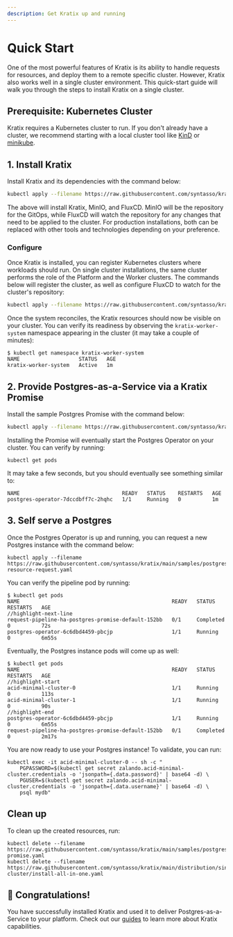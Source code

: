 ```yaml
---
description: Get Kratix up and running
---
```


# Quick Start

One of the most powerful features of Kratix is its ability to handle requests for
resources, and deploy them to a remote specific cluster. However, Kratix also works well
in a single cluster environment. This quick-start guide will walk you through the steps to
install Kratix on a single cluster.

## Prerequisite: Kubernetes Cluster

Kratix requires a Kubernetes cluster to run. If you don't already have a cluster, we
recommend starting with a local cluster tool like
[KinD](https://kind.sigs.k8s.io/docs/user/quick-start/) or
[minikube](https://minikube.sigs.k8s.io/docs/start/).

## 1. Install Kratix

Install Kratix and its dependencies with the command below:

```bash
kubectl apply --filename https://raw.githubusercontent.com/syntasso/kratix/main/distribution/single-cluster/install-all-in-one.yaml
```

The above will install Kratix, MinIO, and FluxCD. MinIO will be the repository for the
GitOps, while FluxCD will watch the repository for any changes that need to be applied to
the cluster. For production installations, both can be replaced with other tools and
technologies depending on your preference.

### Configure

Once Kratix is installed, you can register Kubernetes clusters where workloads should run.
On single cluster installations, the same cluster performs the role of the Platform and
the Worker clusters. The commands below will register the cluster, as well as configure
FluxCD to watch for the cluster's repository:

```bash
kubectl apply --filename https://raw.githubusercontent.com/syntasso/kratix/main/distribution/single-cluster/config-all-in-one.yaml
```

Once the system reconciles, the Kratix resources should now be visible on your
cluster. You can verify its readiness by observing the `kratix-worker-system` namespace
appearing in the cluster (it may take a couple of minutes):

```console
$ kubectl get namespace kratix-worker-system
NAME                   STATUS   AGE
kratix-worker-system   Active   1m
```

## 2. Provide Postgres-as-a-Service via a Kratix Promise

Install the sample Postgres Promise with the command below:

```bash
kubectl apply --filename https://raw.githubusercontent.com/syntasso/kratix/main/samples/postgres/postgres-promise.yaml
```

Installing the Promise will eventually start the Postgres Operator on your cluster. You
can verify by running:

```console
kubectl get pods
```

It may take a few seconds, but you should eventually see something similar to:
```console
NAME                                 READY   STATUS    RESTARTS   AGE
postgres-operator-7dccdbff7c-2hqhc   1/1     Running   0          1m
```

## 3. Self serve a Postgres

Once the Postgres Operator is up and running, you can request a new Postgres instance with
the command below:

```console
kubectl apply --filename https://raw.githubusercontent.com/syntasso/kratix/main/samples/postgres/postgres-resource-request.yaml
```

You can verify the pipeline pod by running:

```console
$ kubectl get pods
NAME                                                 READY   STATUS      RESTARTS   AGE
//highlight-next-line
request-pipeline-ha-postgres-promise-default-152bb   0/1     Completed   0          72s
postgres-operator-6c6dbd4459-pbcjp                   1/1     Running     0          6m55s
```

Eventually, the Postgres instance pods will come up as well:

```console
$ kubectl get pods
NAME                                                 READY   STATUS      RESTARTS   AGE
//highlight-start
acid-minimal-cluster-0                               1/1     Running     0          113s
acid-minimal-cluster-1                               1/1     Running     0          90s
//highlight-end
postgres-operator-6c6dbd4459-pbcjp                   1/1     Running     0          6m55s
request-pipeline-ha-postgres-promise-default-152bb   0/1     Completed   0          2m17s
```


You are now ready to use your Postgres instance! To validate, you can run:

```
kubectl exec -it acid-minimal-cluster-0 -- sh -c "
    PGPASSWORD=$(kubectl get secret zalando.acid-minimal-cluster.credentials -o 'jsonpath={.data.password}' | base64 -d) \
    PGUSER=$(kubectl get secret zalando.acid-minimal-cluster.credentials -o 'jsonpath={.data.username}' | base64 -d) \
    psql mydb"
```

## Clean up

To clean up the created resources, run:

```console
kubectl delete --filename https://raw.githubusercontent.com/syntasso/kratix/main/samples/postgres/postgres-promise.yaml
kubectl delete --filename https://raw.githubusercontent.com/syntasso/kratix/main/distribution/single-cluster/install-all-in-one.yaml
```

## 🎉 Congratulations!

You have successfully installed Kratix and used it to deliver Postgres-as-a-Service to
your platform. Check out our [guides](/docs/category/guides) to learn more about Kratix
capabilities.


